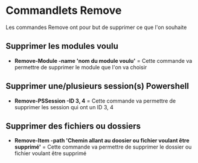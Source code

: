 # Commandlets Remove

Les commandes Remove ont pour but de supprimer ce que l'on souhaite

## Supprimer les modules voulu

- __Remove-Module -name 'nom du module voulu'__ = Cette commande va permettre de supprimer le module que l'on va choisir

## Supprimer une/plusieurs session(s) Powershell

- __Remove-PSSession -ID 3, 4__ = Cette commande va permettre de supprimer les session qui ont un ID 3, 4

## Supprimer des fichiers ou dossiers

- __Remove-Item -path 'Chemin allant au doosier ou fichier voulant être supprimé'__ = Cette commande va permettre de supprimer le dossier ou fichier voulant être supprimé
